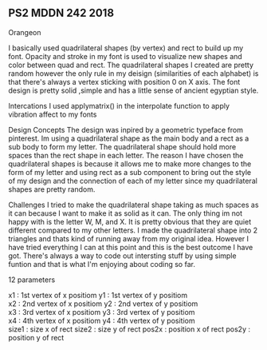 ## PS2 MDDN 242 2018

Orangeon 

  I basically used quadrilateral shapes (by vertex) and rect to build up my font. Opacity and stroke in my font is used to visualize new shapes and color between quad and rect. The quadrilateral shapes I created are pretty random however the only rule in my deisign (similarities of each alphabet) is  that there's always a vertex sticking with position 0 on X axis. The font design is pretty solid ,simple and has a little sense of ancient egyptian style. 


Intercations 
I used applymatrix() in the interpolate function to apply vibration affect to my fonts 

Design Concepts
The design was inpired by a geometric typeface from pinterest. Im using a quadrilateral shape as the main body and a rect as a sub body to form my letter. The quadrilateral shape should hold more spaces than the rect shape in each letter. The reason I have chosen the quadrilateral shapes is because it allows me to make more changes to the form of my letter and using rect as a sub component to bring out the style of my design and the connection of each of my letter since my quadrilateral shapes are pretty random.

Challenges 
I tried to make the quadrilateral shape taking as much spaces as it can because I want to make it as solid as it can. The only thing im not happy with is the letter W, M, and X. It is  pretty obvious that they are quiet different compared to my other letters. I made the quadrilateral shape into 2 triangles and thats kind of running away from my original idea. However I have tried everything I can at this point and this is the best outcome I have got. There's always a way to code out intersting stuff by using simple funtion and that is what I'm enjoying about coding so far.  
 

12 parameters


x1 : 1st vertex of x positiom
y1 : 1st vertex of y positiom  
x2 : 2nd vertex of x positiom
y2 : 2nd vertex of y positiom  
x3 : 3rd vertex of x positiom
y3 : 3rd vertex of y positiom  
x4 : 4th vertex of x positiom
y4 : 4th vertex of y positiom  
size1 : size x of rect 
size2 : size y of rect 
pos2x : position x of rect
pos2y : position y of rect 

